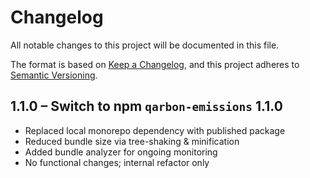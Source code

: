 # Changelog

All notable changes to this project will be documented in this file.

The format is based on [Keep a Changelog](https://keepachangelog.com/en/1.0.0/),
and this project adheres to [Semantic Versioning](https://semver.org/spec/v2.0.0.html).

## 1.1.0 – Switch to npm `qarbon-emissions` 1.1.0
- Replaced local monorepo dependency with published package
- Reduced bundle size via tree-shaking & minification
- Added bundle analyzer for ongoing monitoring
- No functional changes; internal refactor only
